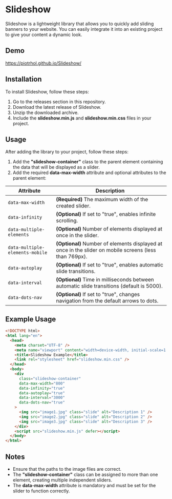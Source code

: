 # Slideshow

Slideshow is a lightweight library that allows you to quickly add sliding banners to your website. You can easily integrate it into an existing project to give your content a dynamic look.

## Demo

https://piotrhol.github.io/Slideshow/

## Installation

To install Slideshow, follow these steps:

1. Go to the releases section in this repository.
2. Download the latest release of Slideshow.
3. Unzip the downloaded archive.
4. Include the **slideshow.min.js** and **slideshow.min.css** files in your project.

## Usage

After adding the library to your project, follow these steps:

1. Add the **"slideshow-container"** class to the parent element containing the data that will be displayed as a slider.
2. Add the required **data-max-width** attribute and optional attributes to the parent element:

| Attribute                       | Description                                                                                            |
| ------------------------------- | ------------------------------------------------------------------------------------------------------ |
| `data-max-width`                | **(Required)** The maximum width of the created slider.                                                |
| `data-infinity`                 | **(Optional)** If set to "true", enables infinite scrolling.                                           |
| `data-multiple-elements`        | **(Optional)** Number of elements displayed at once in the slider.                                     |
| `data-multiple-elements-mobile` | **(Optional)** Number of elements displayed at once in the slider on mobile screens (less than 769px). |
| `data-autoplay`                 | **(Optional)** If set to "true", enables automatic slide transitions.                                  |
| `data-interval`                 | **(Optional)** Time in milliseconds between automatic slide transitions (default is 5000).             |
| `data-dots-nav`                 | **(Optional)** If set to "true", changes navigation from the default arrows to dots.                   |

## Example Usage

```html
<!DOCTYPE html>
<html lang="en">
  <head>
    <meta charset="UTF-8" />
    <meta name="viewport" content="width=device-width, initial-scale=1.0" />
    <title>Slideshow Example</title>
    <link rel="stylesheet" href="slideshow.min.css" />
  </head>
  <body>
    <div
      class="slideshow-container"
      data-max-width="800"
      data-infinity="true"
      data-autoplay="true"
      data-interval="3000"
      data-dots-nav="true"
    >
      <img src="image1.jpg" class="slide" alt="Description 1" />
      <img src="image2.jpg" class="slide" alt="Description 2" />
      <img src="image3.jpg" class="slide" alt="Description 3" />
    </div>
    <script src="slideshow.min.js" defer></script>
  </body>
</html>
```

## Notes

- Ensure that the paths to the image files are correct.
- The **"slideshow-container"** class can be assigned to more than one element, creating multiple independent sliders.
- The **data-max-width** attribute is mandatory and must be set for the slider to function correctly.
